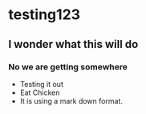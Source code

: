# testing123
## I wonder what this will do
### No we are getting somewhere
* Testing it out
* Eat Chicken
* It is using a mark down format. 
